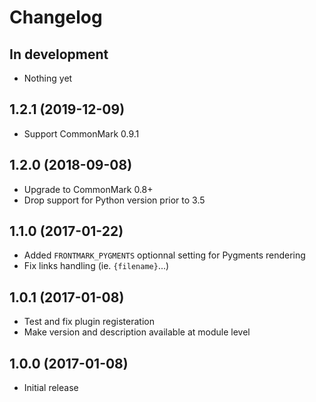# Changelog

## In development

- Nothing yet

## 1.2.1 (2019-12-09)

- Support CommonMark 0.9.1

## 1.2.0 (2018-09-08)

- Upgrade to CommonMark 0.8+
- Drop support for Python version prior to 3.5

## 1.1.0 (2017-01-22)

- Added `FRONTMARK_PYGMENTS` optionnal setting for Pygments rendering
- Fix links handling (ie. `{filename}`...)

## 1.0.1 (2017-01-08)

- Test and fix plugin registeration
- Make version and description available at module level

## 1.0.0 (2017-01-08)

- Initial release

